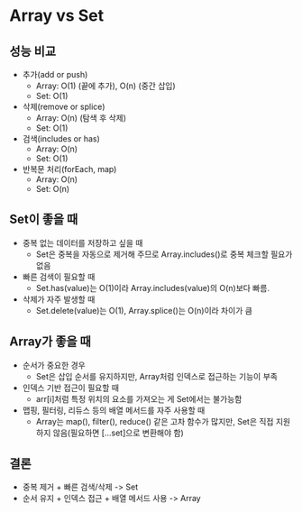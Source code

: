 # Array vs Set

## 성능 비교

- 추가(add or push)
  - Array: O(1) (끝에 추가), O(n) (중간 삽입)
  - Set: O(1)
- 삭제(remove or splice)
  - Array: O(n) (탐색 후 삭제)
  - Set: O(1)
- 검색(includes or has)
  - Array: O(n)
  - Set: O(1)
- 반복문 처리(forEach, map)
  - Array: O(n)
  - Set: O(n)

## Set이 좋을 때

- 중복 없는 데이터를 저장하고 싶을 때
  - Set은 중복을 자동으로 제거해 주므로 Array.includes()로 중복 체크할 필요가 없음
- 빠른 검색이 필요할 때
  - Set.has(value)는 O(1)이라 Array.includes(value)의 O(n)보다 빠름.
- 삭제가 자주 발생할 때
  -  Set.delete(value)는 O(1), Array.splice()는 O(n)이라 차이가 큼

## Array가 좋을 때

- 순서가 중요한 경우
  - Set은 삽입 순서를 유지하지만, Array처럼 인덱스로 접근하는 기능이 부족
- 인덱스 기반 접근이 필요할 때
  - arr[i]처럼 특정 위치의 요소를 가져오는 게 Set에서는 불가능함
- 맵핑, 필터링, 리듀스 등의 배열 메서드를 자주 사용할 때
  - Array는 map(), filter(), reduce() 같은 고차 함수가 많지만, Set은 직접 지원하지 않음(필요하면 [...set]으로 변환해야 함)

## 결론

- 중복 제거 + 빠른 검색/삭제 -> Set
- 순서 유지 + 인덱스 접근 + 배열 메서드 사용 -> Array
